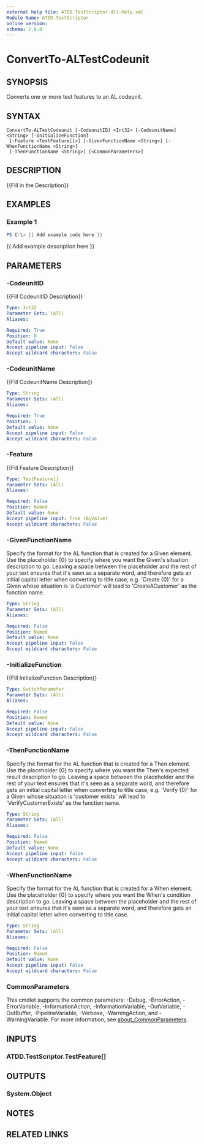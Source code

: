 ```yaml
---
external help file: ATDD.TestScriptor.dll-Help.xml
Module Name: ATDD.TestScriptor
online version:
schema: 2.0.0
---
```


# ConvertTo-ALTestCodeunit

## SYNOPSIS
Converts one or more test features to an AL codeunit.

## SYNTAX

```
ConvertTo-ALTestCodeunit [-CodeunitID] <Int32> [-CodeunitName] <String> [-InitializeFunction]
 [-Feature <TestFeature[]>] [-GivenFunctionName <String>] [-WhenFunctionName <String>]
 [-ThenFunctionName <String>] [<CommonParameters>]
```

## DESCRIPTION
{{Fill in the Description}}

## EXAMPLES

### Example 1
```powershell
PS C:\> {{ Add example code here }}
```

{{ Add example description here }}

## PARAMETERS

### -CodeunitID
{{Fill CodeunitID Description}}

```yaml
Type: Int32
Parameter Sets: (All)
Aliases:

Required: True
Position: 0
Default value: None
Accept pipeline input: False
Accept wildcard characters: False
```

### -CodeunitName
{{Fill CodeunitName Description}}

```yaml
Type: String
Parameter Sets: (All)
Aliases:

Required: True
Position: 1
Default value: None
Accept pipeline input: False
Accept wildcard characters: False
```

### -Feature
{{Fill Feature Description}}

```yaml
Type: TestFeature[]
Parameter Sets: (All)
Aliases:

Required: False
Position: Named
Default value: None
Accept pipeline input: True (ByValue)
Accept wildcard characters: False
```

### -GivenFunctionName
Specify the format for the AL function that is created for a Given element. Use the placeholder {0} to specify where you want the Given's situation description to go. Leaving a space between the placeholder and the rest of your text ensures that it's seen as a separate word, and therefore gets an initial capital letter when converting to title case, e.g. 'Create {0}' for a Given whose situation is 'a Customer' will lead to 'CreateACustomer' as the function name.

```yaml
Type: String
Parameter Sets: (All)
Aliases:

Required: False
Position: Named
Default value: None
Accept pipeline input: False
Accept wildcard characters: False
```

### -InitializeFunction
{{Fill InitializeFunction Description}}

```yaml
Type: SwitchParameter
Parameter Sets: (All)
Aliases:

Required: False
Position: Named
Default value: None
Accept pipeline input: False
Accept wildcard characters: False
```

### -ThenFunctionName
Specify the format for the AL function that is created for a Then element. Use the placeholder {0} to specify where you want the Then's expected result description to go. Leaving a space between the placeholder and the rest of your text ensures that it's seen as a separate word, and therefore gets an initial capital letter when converting to title case, e.g. 'Verify {0}' for a Given whose situation is 'customer exists' will lead to 'VerifyCustomerExists' as the function name.

```yaml
Type: String
Parameter Sets: (All)
Aliases:

Required: False
Position: Named
Default value: None
Accept pipeline input: False
Accept wildcard characters: False
```

### -WhenFunctionName
Specify the format for the AL function that is created for a When element. Use the placeholder {0} to specify where you want the When's condition description to go. Leaving a space between the placeholder and the rest of your text ensures that it's seen as a separate word, and therefore gets an initial capital letter when converting to title case.
```yaml
Type: String
Parameter Sets: (All)
Aliases:

Required: False
Position: Named
Default value: None
Accept pipeline input: False
Accept wildcard characters: False
```

### CommonParameters
This cmdlet supports the common parameters: -Debug, -ErrorAction, -ErrorVariable, -InformationAction, -InformationVariable, -OutVariable, -OutBuffer, -PipelineVariable, -Verbose, -WarningAction, and -WarningVariable. For more information, see [about_CommonParameters](http://go.microsoft.com/fwlink/?LinkID=113216).

## INPUTS

### ATDD.TestScriptor.TestFeature[]
## OUTPUTS

### System.Object
## NOTES

## RELATED LINKS
